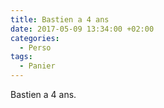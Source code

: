 ```yaml
---
title: Bastien a 4 ans
date: 2017-05-09 13:34:00 +02:00
categories:
  - Perso
tags:
  - Panier
---
```


Bastien a 4 ans.
